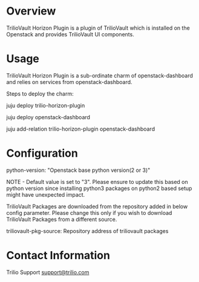 # Overview

TrilioVault Horizon Plugin is a plugin of TrilioVault which is installed
on the Openstack and provides TrilioVault UI components.

# Usage

TrilioVault Horizon Plugin is a sub-ordinate charm of openstack-dashboard
and relies on services from openstack-dashboard.

Steps to deploy the charm:

juju deploy trilio-horizon-plugin

juju deploy openstack-dashboard

juju add-relation trilio-horizon-plugin openstack-dashboard

# Configuration

python-version: "Openstack base python version(2 or 3)"

NOTE - Default value is set to "3". Please ensure to update this based on python version since installing
       python3 packages on python2 based setup might have unexpected impact.

TrilioVault Packages are downloaded from the repository added in below config parameter. Please change this only if you wish to download
TrilioVault Packages from a different source.

triliovault-pkg-source: Repository address of triliovault packages

# Contact Information

Trilio Support <support@trilio.com>
